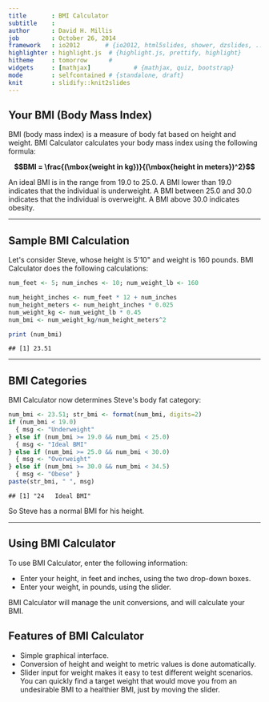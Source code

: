 ```yaml
---
title       : BMI Calculator
subtitle    : 
author      : David H. Millis
job         : October 26, 2014
framework   : io2012       # {io2012, html5slides, shower, dzslides, ...}
highlighter : highlight.js  # {highlight.js, prettify, highlight}
hitheme     : tomorrow      # 
widgets     : [mathjax]            # {mathjax, quiz, bootstrap}
mode        : selfcontained # {standalone, draft}
knit        : slidify::knit2slides
---
```

## Your BMI (Body Mass Index)

BMI (body mass index) is a measure of body fat based on height and weight. BMI Calculator calculates your body mass index using the following formula:

<b>$$BMI = \frac{(\mbox{weight in kg})}{(\mbox{height in meters})^2}$$</b>

An ideal BMI is in the range from 19.0 to 25.0. A BMI lower than 19.0 indicates that the individual is underweight. A BMI between  25.0 and 30.0 indicates that the individual is overweight. A BMI above 30.0 indicates obesity.

---
## Sample BMI Calculation

Let's consider Steve, whose height is 5'10" and weight is 160 pounds. BMI Calculator does the following calculations:


```r
num_feet <- 5; num_inches <- 10; num_weight_lb <- 160

num_height_inches <- num_feet * 12 + num_inches
num_height_meters <- num_height_inches * 0.025
num_weight_kg <- num_weight_lb * 0.45
num_bmi <- num_weight_kg/num_height_meters^2

print (num_bmi)
```

```
## [1] 23.51
```

---
## BMI Categories

BMI Calculator now determines Steve's body fat category:


```r
num_bmi <- 23.51; str_bmi <- format(num_bmi, digits=2)  
if (num_bmi < 19.0) 
  { msg <- "Underweight"
} else if (num_bmi >= 19.0 && num_bmi < 25.0) 
  { msg <- "Ideal BMI"
} else if (num_bmi >= 25.0 && num_bmi < 30.0) 
  { msg <- "Overweight"
} else if (num_bmi >= 30.0 && num_bmi < 34.5) 
  { msg <- "Obese" }
paste(str_bmi, " ", msg)
```

```
## [1] "24   Ideal BMI"
```
So Steve has a normal BMI for his height.

---
## Using BMI Calculator

To use BMI Calculator, enter the following information:

- Enter your height, in feet and inches, using the two drop-down boxes.
- Enter your weight, in pounds, using the slider.

BMI Calculator will manage the unit conversions, and will calculate your BMI.

## Features of BMI Calculator

- Simple graphical interface.
- Conversion of height and weight to metric values is done automatically.
- Slider input for weight makes it easy to test different weight scenarios. You can quickly find a target weight that would move you from an undesirable BMI to a healthier BMI, just by moving the slider.
